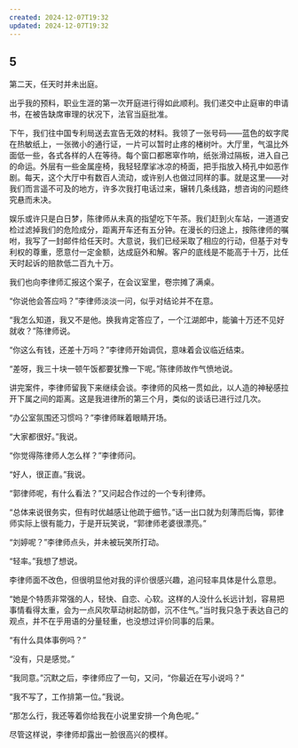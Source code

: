 ```yaml
---
created: 2024-12-07T19:32
updated: 2024-12-07T19:32
---
```

   

## 5

第二天，任天时并未出庭。

出乎我的预料，职业生涯的第一次开庭进行得如此顺利。我们递交中止庭审的申请书，在被告缺席审理的状况下，法官当庭批准。

下午，我们往中国专利局送去宣告无效的材料。我领了一张号码——蓝色的蚁字爬在热敏纸上，一张微小的通行证，一片可以暂时止疼的楮树叶。大厅里，气温比外面低一些，各式各样的人在等待。每个窗口都窸窣作响，纸张滑过隔板，进入自己的命运。外层有一些金属座椅，我轻轻摩挲冰凉的椅面，把手指放入椅孔中如恶作剧。每天，这个大厅中有数百人流动，或许别人也做过同样的事。就是这里——对我们而言遥不可及的地方，许多次我打电话过来，辗转几条线路，想咨询的问题终究悬而未决。

娱乐或许只是白日梦，陈律师从未真的指望吃下午茶。我们赶到火车站，一道道安检过滤掉我们的危险成分，距离开车还有五分钟。在漫长的归途上，按陈律师的嘱咐，我写了一封邮件给任天时。大意说，我们已经采取了相应的行动，但基于对专利权的尊重，愿意付一定金额，达成庭外和解。客户的底线是不能高于十万，比任天时起诉的赔款低二百九十万。

我们也向李律师汇报这个案子，在会议室里，卷宗摊了满桌。

“你说他会答应吗？”李律师淡淡一问，似乎对结论并不在意。

“我怎么知道，我又不是他。换我肯定答应了，一个江湖郎中，能骗十万还不见好就收？”陈律师说。

“你这么有钱，还差十万吗？”李律师开始调侃，意味着会议临近结束。

“差呀，我三十块一顿午饭都要犹豫一下呢。”陈律师故作气愤地说。

讲完案件，李律师留我下来继续会谈。李律师的风格一贯如此，以人造的神秘感拉开下属之间的距离。这是我进律所的第三个月，类似的谈话已进行过几次。

“办公室氛围还习惯吗？”李律师眯着眼睛开场。

“大家都很好。”我说。

“你觉得陈律师人怎么样？”李律师问。

“好人，很正直。”我说。

“郭律师呢，有什么看法？”又问起合作过的一个专利律师。

“总体来说很务实，但有时优越感让他疏于细节。”话一出口就为刻薄而后悔，郭律师实际上很有能力，于是开玩笑说，“郭律师老婆很漂亮。”

“刘婷呢？”李律师点头，并未被玩笑所打动。

“轻率。”我想了想说。

李律师面不改色，但很明显他对我的评价很感兴趣，追问轻率具体是什么意思。

“她是个特质非常强的人，轻快、自恋、心软。这样的人没什么长远计划，容易把事情看得太重，会为一点风吹草动树起防御，沉不住气。”当时我只急于表达自己的观点，并不在乎用语的分量轻重，也没想过评价同事的后果。

“有什么具体事例吗？”

“没有，只是感觉。”

“我同意。”沉默之后，李律师应了一句，又问，“你最近在写小说吗？”

“我不写了，工作排第一位。”我说。

“那怎么行，我还等着你给我在小说里安排一个角色呢。”

尽管这样说，李律师却露出一脸很高兴的模样。